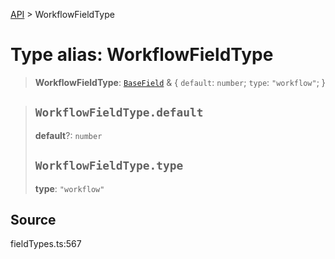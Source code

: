[API](../index.md) > WorkflowFieldType

# Type alias: WorkflowFieldType

> **WorkflowFieldType**: [`BaseField`](type-alias.BaseField.md) & \{
  `default`: `number`;
  `type`: `"workflow"`;
 }

> ## `WorkflowFieldType.default`
>
> **default**?: `number`
>
> ## `WorkflowFieldType.type`
>
> **type**: `"workflow"`
>
>

## Source

fieldTypes.ts:567

